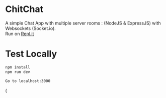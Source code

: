 # ChitChat
A simple Chat App with multiple server rooms : (NodeJS &amp; ExpressJS) with Websockets (Socket.io).<br>
Run on [Repl.it](https://repl.it/@fazimmohammed/ChitChat#server.js)

# Test Locally
```sh
npm install
npm run dev

Go to localhost:3000
```
(



